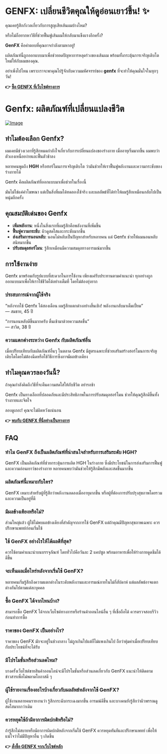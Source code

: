 # GENFX: เปลี่ยนชีวิตคุณให้ดูอ่อนเยาว์ขึ้น! ✨

คุณเคยรู้สึกกังวลเกี่ยวกับการสูญเสียเส้นผมบ้างไหม? 

หรือไม่ก็อยากหาวิธีที่ช่วยฟื้นฟูเส้นผมให้กลับมาแข็งแรงอีกครั้ง? 

**GenFX** คือคำตอบที่คุณอาจกำลังตามหาอยู่! 

ผลิตภัณฑ์นี้ถูกออกแบบมาเพื่อช่วยลดปัญหาการหลุดร่วงของเส้นผม พร้อมทั้งกระตุ้นการเจริญเติบโตใหม่ให้กับผมของคุณ. 

อย่าเพิ่งไปไหน เพราะเราจะพาคุณไปรู้จักกับความมหัศจรรย์ของ **genfx** ที่จะทำให้คุณมั่นใจในทุกๆ วัน!



**👉 [ซื้อ GENFX ที่เว็บไซต์ทางการ](https://gchaffi.com/OpDwiYVH)**

# Genfx: ผลิตภัณฑ์ที่เปลี่ยนแปลงชีวิต

[![Image](https://www2.sellhealth.com/251/genfx_200x300.jpg)](https://gchaffi.com/OpDwiYVH)

## ทำไมต้องเลือก Genfx?

ผมเคยมีช่วงเวลาที่รู้สึกหมดกำลังใจเกี่ยวกับการเปลี่ยนแปลงของร่างกาย เมื่ออายุเริ่มมากขึ้น ผมพบว่าตัวเองเหนื่อยง่ายและฟื้นตัวช้าลง 

หลายคนพูดถึง **HGH** หรือฮอร์โมนการเจริญเติบโต ว่ามันช่วยให้เราฟื้นฟูพลังงานและความกระชับของร่างกายได้ 

Genfx คือผลิตภัณฑ์ที่ออกแบบมาเพื่อช่วยในเรื่องนี้ 

มันไม่ใช่แค่คำโฆษณา แต่เป็นสิ่งที่ผมได้ทดลองใช้จริง และผลลัพธ์ที่ได้ทำให้ผมรู้สึกเหมือนกลับไปเป็นหนุ่มอีกครั้ง 

## คุณสมบัติเด่นของ Genfx

- **เพิ่มพลังงาน**: หนึ่งในสิ่งแรกที่ผมรู้สึกคือพลังงานที่เพิ่มขึ้น 
- **ฟื้นฟูความกระชับ**: ผิวดูสดใสและกระชับมากขึ้น
- **ส่งเสริมการนอนหลับ**: นอนไม่หลับเป็นปัญหาสำหรับหลายคน แต่ Genfx ช่วยให้ผมนอนหลับสนิทมากขึ้น 
- **ปรับสมดุลฮอร์โมน**: รู้สึกเหมือนมีความสมดุลทางอารมณ์มากขึ้น 

## การใช้งานง่าย

Genfx มาพร้อมกับรูปแบบที่สะดวกในการใช้งาน เพียงแค่รับประทานตามคำแนะนำ ทุกอย่างถูกออกแบบมาเพื่อให้เราใช้ชีวิตได้อย่างเต็มที่ โดยไม่ต้องยุ่งยาก 

### ประสบการณ์จากผู้ใช้จริง

“หลังจากใช้ Genfx ได้สองเดือน ผมรู้สึกแตกต่างอย่างสิ้นเชิง! พลังงานกลับมาเต็มเปี่ยม”  
— สมชาย, 45 ปี  

“การนอนหลับดีขึ้นมากครับ ตื่นเช้ามาด้วยความสดชื่น”  
— สาวิต, 38 ปี  

### ความแตกต่างระหว่าง Genfx กับผลิตภัณฑ์อื่น

เมื่อเปรียบเทียบกับผลิตภัณฑ์อื่นๆ ในตลาด Genfx มีสูตรเฉพาะที่ช่วยเสริมสร้างฮอร์โมนการเจริญเติบโตโดยไม่ต้องฉีดหรือใช้วิธีการซึ่งอาจมีผลข้างเคียง 

## ทำไมคุณควรลองวันนี้?

ถ้าคุณกำลังคิดถึงวิธีที่จะคืนความสดใสให้กับชีวิต อย่ารอช้า 

Genfx เป็นทางเลือกที่ปลอดภัยและมีประสิทธิภาพในการปรับสมดุลฮอร์โมน ช่วยให้คุณรู้สึกดีขึ้นทั้งร่างกายและจิตใจ 

ลองดูเถอะ! คุณจะไม่ผิดหวังแน่นอน



**👉 [พบกับ GENFX ที่นี่อย่างเป็นทางการ](https://gchaffi.com/OpDwiYVH)**

## FAQ

### ทำไม GenFX ถึงเป็นผลิตภัณฑ์ที่น่าสนใจสำหรับการเสริมระดับ HGH?
GenFX เป็นผลิตภัณฑ์ที่ช่วยกระตุ้นการผลิต HGH ในร่างกาย ซึ่งมีประโยชน์ในการส่งเสริมการฟื้นฟูและความอ่อนเยาว์ของร่างกาย หลายคนพบว่ามันช่วยให้รู้สึกมีพลังและสดชื่นมากขึ้น

### ผลิตภัณฑ์นี้เหมาะกับใคร?
GenFX เหมาะสำหรับผู้ที่รู้สึกว่าพลังงานลดลงเมื่ออายุมากขึ้น หรือผู้ที่ต้องการปรับปรุงสุขภาพโดยรวมและความเป็นอยู่ที่ดี 

### มีผลข้างเคียงหรือไม่?
ส่วนใหญ่แล้ว ผู้ใช้ไม่พบผลข้างเคียงที่สำคัญจากการใช้ GenFX แต่ถ้าคุณมีปัญหาสุขภาพเฉพาะ ควรปรึกษาแพทย์ก่อนเริ่มใช้ 

### ใช้ GenFX อย่างไรให้ได้ผลดีที่สุด?
ควรใช้ตามคำแนะนำบนบรรจุภัณฑ์ โดยทั่วไปคือวันละ 2 แคปซูล พร้อมอาหารเพื่อให้ร่างกายดูดซึมได้ดีขึ้น

### จะเห็นผลเมื่อไหร่หลังจากเริ่มใช้ GenFX?
หลายคนเริ่มรู้สึกถึงความแตกต่างในระดับพลังงานและอารมณ์ภายในไม่กี่สัปดาห์ แต่ผลลัพธ์อาจแตกต่างกันไปตามแต่ละบุคคล 

### ซื้อ GenFX ได้จากไหนบ้าง?
สามารถซื้อ GenFX ได้จากเว็บไซต์ทางการหรือร้านค้าออนไลน์อื่น ๆ ที่เชื่อถือได้ ควรตรวจสอบรีวิวก่อนทำการซื้อ

### ราคาของ GenFX เป็นอย่างไร?
ราคาของ GenFX มักจะอยู่ในช่วงกลาง ไม่ถูกเกินไปแต่ก็ไม่แพงเกินไป ถือว่าคุ้มค่าเมื่อเปรียบเทียบกับประโยชน์ที่จะได้รับ 

### มีโปรโมชั่นหรือส่วนลดไหม?
บางครั้งเว็บไซต์ขายสินค้าออนไลน์จะมีโปรโมชั่นหรือส่วนลดเกี่ยวกับ GenFX แนะนำให้ติดตามข่าวสารเพื่อไม่พลาดโอกาสดี ๆ 

### ผู้ใช้รายงานเรื่องอะไรบ้างเกี่ยวกับผลลัพธ์หลังจากใช้ GenFX?
ผู้ใช้งานหลายคนรายงานว่า รู้สึกกระฉับกระเฉงมากขึ้น อารมณ์ดีขึ้น และบางคนยังรู้สึกว่าผิวพรรณดูสดใสมากกว่าเดิม 

### ควรหยุดใช้ถ้ามีอาการผิดปกติหรือไม่?
ถ้ารู้สึกไม่สบายหรือมีอาการผิดปกติหลังจากเริ่มใช้ GenFX ควรหยุดทันทีและปรึกษาแพทย์ เพื่อให้แน่ใจว่าไม่มีปัญหาอื่น ๆ เกิดขึ้น



**👉 [สั่งซื้อ GENFX จากเว็บไซต์หลัก](https://gchaffi.com/OpDwiYVH)**